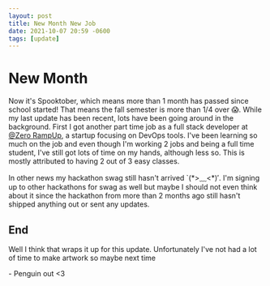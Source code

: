 ```yaml
---
layout: post
title: New Month New Job
date: 2021-10-07 20:59 -0600
tags: [update]
---
```


# New Month

Now it's Spooktober, which means more than 1 month has passed since school started! That means the fall semester is more than 1/4 over 😱. While my last update has been recent, lots have been going around in the background. First I got another part time job as a full stack developer at [@Zero RampUp](https://zerorampup.com/), a startup focusing on DevOps tools. I've been learning so much on the job and even though I'm working 2 jobs and being a full time student, I've still got lots of time on my hands, although less so. This is mostly attributed to having 2 out of 3 easy classes.  

In other news my hackathon swag still hasn't arrived `(\*>﹏<*)′. I'm signing up to other hackathons for swag as well but maybe I should not even think about it since the hackathon from more than 2 months ago still hasn't shipped anything out or sent any updates.

## End

Well I think that wraps it up for this update. Unfortunately I've not had a lot of time to make artwork so maybe next time

\- Penguin out <3
